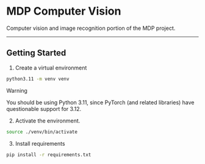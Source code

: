 # MDP Computer Vision

Computer vision and image recognition portion of the MDP project.

---

## Getting Started

1. Create a virtual environment

```zsh
python3.11 -m venv venv
```

> [!WARNING]
> You should be using Python 3.11, since PyTorch (and related libraries) have questionable support for 3.12.

2. Activate the environment.

```zsh
source ./venv/bin/activate
```

3. Install requirements

```zsh
pip install -r requirements.txt
```

